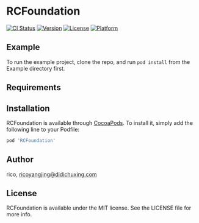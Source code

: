 # RCFoundation

[![CI Status](https://img.shields.io/travis/rico/RCFoundation.svg?style=flat)](https://travis-ci.org/rico/RCFoundation)
[![Version](https://img.shields.io/cocoapods/v/RCFoundation.svg?style=flat)](https://cocoapods.org/pods/RCFoundation)
[![License](https://img.shields.io/cocoapods/l/RCFoundation.svg?style=flat)](https://cocoapods.org/pods/RCFoundation)
[![Platform](https://img.shields.io/cocoapods/p/RCFoundation.svg?style=flat)](https://cocoapods.org/pods/RCFoundation)

## Example

To run the example project, clone the repo, and run `pod install` from the Example directory first.

## Requirements

## Installation

RCFoundation is available through [CocoaPods](https://cocoapods.org). To install
it, simply add the following line to your Podfile:

```ruby
pod 'RCFoundation'
```

## Author

rico, ricoyangjing@didichuxing.com

## License

RCFoundation is available under the MIT license. See the LICENSE file for more info.

